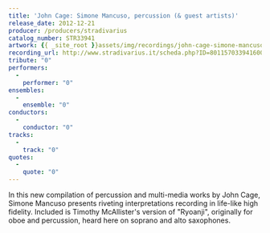 ```yaml
---
title: 'John Cage: Simone Mancuso, percussion (& guest artists)'
release_date: 2012-12-21
producer: /producers/stradivarius
catalog_number: STR33941
artwork: {{ _site_root }}assets/img/recordings/john-cage-simone-mancuso-percussion-and-guest-artists.jpg
recording_url: http://www.stradivarius.it/scheda.php?ID=801157033941600#
tribute: "0"
performers: 
  -
    performer: "0"
ensembles: 
  -
    ensemble: "0"
conductors: 
  -
    conductor: "0"
tracks: 
  -
    track: "0"
quotes: 
  -
    quote: "0"
---
```

In this new compilation of percussion and multi-media works by John Cage, Simone Mancuso presents riveting interpretations recording in life-like high fidelity.  Included is Timothy McAllister's version of "Ryoanji", originally for oboe and percussion, heard here on soprano and alto saxophones.